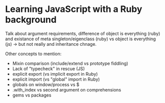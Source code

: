 # Learning JavaScript with a Ruby background

Talk about argument requirements, difference of object is everything (ruby) and existance of meta singleton/eigenclass (ruby) vs object is everything (js) -> but not really and inheritance chnage.

Other concepts to mention:

- Mixin comparison (include/extend vs prototype fiddling)
- Lack of "typecheck" in rescue (JS)
- explicit export (vs implicit export in Ruby)
- explicit import (vs "global" import in Ruby)
- globals on window/process vs $
- .with_index vs second argument on comprehensions
- gems vs packages
